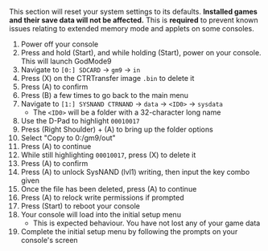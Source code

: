This section will reset your system settings to its defaults. **Installed games and their save data will not be affected.** This is **required** to prevent known issues relating to extended memory mode and applets on some consoles.

1. Power off your console
1. Press and hold (Start), and while holding (Start), power on your console. This will launch GodMode9
1. Navigate to `[0:] SDCARD` -> `gm9` -> `in`
1. Press (X) on the CTRTransfer image `.bin` to delete it
1. Press (A) to confirm
1. Press (B) a few times to go back to the main menu
1. Navigate to `[1:] SYSNAND CTRNAND` -> `data` -> `<ID0>` -> `sysdata`
    + The `<ID0>` will be a folder with a 32-character long name
1. Use the D-Pad to highlight `00010017`
1. Press (Right Shoulder) + (A) to bring up the folder options
1. Select "Copy to 0:/gm9/out"
1. Press (A) to continue
1. While still highlighting `00010017`, press (X) to delete it
1. Press (A) to confirm
1. Press (A) to unlock SysNAND (lvl1) writing, then input the key combo given
1. Once the file has been deleted, press (A) to continue
1. Press (A) to relock write permissions if prompted
1. Press (Start) to reboot your console
1. Your console will load into the initial setup menu
    + This is expected behaviour. You have not lost any of your game data
1. Complete the initial setup menu by following the prompts on your console's screen
